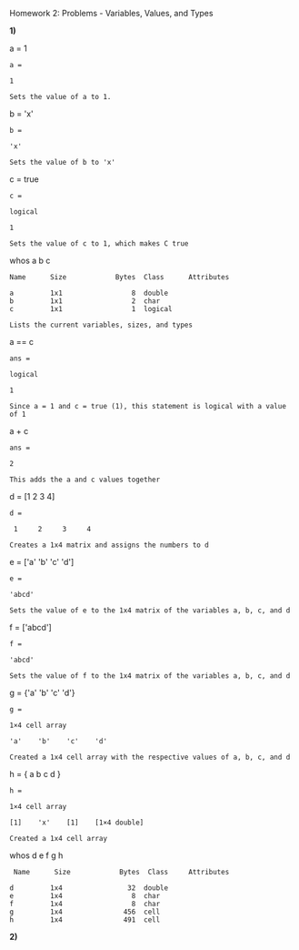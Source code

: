 Homework 2: Problems - Variables, Values, and Types

**1)**

a = 1
  
    a =

    1
     
    Sets the value of a to 1.
     
b = 'x'
 
    b =

    'x'
    
    Sets the value of b to 'x'
    
c = true

    c =

    logical

    1
    
    Sets the value of c to 1, which makes C true
    
whos a b c
   
    Name      Size            Bytes  Class      Attributes

    a         1x1                 8  double               
    b         1x1                 2  char                 
    c         1x1                 1  logical         
    
    Lists the current variables, sizes, and types
    
a == c

    ans =

    logical

    1
    
    Since a = 1 and c = true (1), this statement is logical with a value of 1
    
a + c

    ans =

    2
    
    This adds the a and c values together 
    
d = [1 2 3 4]

    d =

     1     2     3     4
     
    Creates a 1x4 matrix and assigns the numbers to d
    
e = ['a' 'b' 'c' 'd']

    e =

    'abcd'
    
    Sets the value of e to the 1x4 matrix of the variables a, b, c, and d
    
f = ['abcd']

    f =

    'abcd'
    
    Sets the value of f to the 1x4 matrix of the variables a, b, c, and d
    
g = {'a' 'b' 'c' 'd'}

    g =

    1×4 cell array

    'a'    'b'    'c'    'd'
    
    Created a 1x4 cell array with the respective values of a, b, c, and d
    
h = { a b c d }

    h =

    1×4 cell array

    [1]    'x'    [1]    [1×4 double]
    
    Created a 1x4 cell array 
    
whos d e f g h

     Name      Size            Bytes  Class     Attributes

    d         1x4                32  double              
    e         1x4                 8  char                
    f         1x4                 8  char                
    g         1x4               456  cell                
    h         1x4               491  cell                
    

    
**2)**




